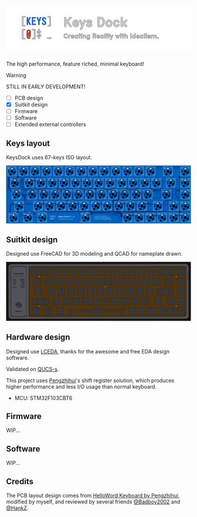 # ![Keys Dock](arts/keysdock.svg)

The high performance, feature riched, minimal keyboard!

> [!WARNING]
> STILL IN EARLY DEVELOPMENT!
>
> - [ ] PCB design
> - [x] Suitkit design
> - [ ] Firmware
> - [ ] Software
> - [ ] Extended external controllers

## Keys layout

KeysDock uses 67-keys ISO layout.

![layout](arts/pcb-layout.webp)

## Suitkit design

Designed use FreeCAD for 3D modeling and QCAD for nameplate drawn.

![suitkits](arts/suitkits.webp)

## Hardware design

Designed use [LCEDA](https://lceda.cn/), thanks for the awesome and free EDA design software.

Validated on [QUCS-s](https://ra3xdh.github.io/).

This project uses [Pengzhihui](https://github.com/peng-zhihui)'s shift register solution, which produces higher performance and less I/O usage than normal keyboard.

- MCU: STM32F103CBT6

## Firmware

WIP...

## Software

WIP...

## Credits

The PCB layout design comes from [HelloWord Keyboard by Pengzhihui](https://github.com/peng-zhihui/HelloWord-Keyboard), modified by myself,
and reviewed by several friends [@Badboy2002](https://github.com/Badboy2002/) and [@HankZ](https://github.com/HankZhangZ/).
